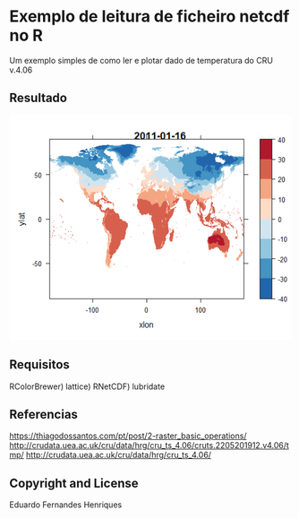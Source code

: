 # Exemplo de leitura de ficheiro netcdf no R
Um exemplo simples de como ler e plotar dado de temperatura
do  CRU v.4.06 
## Resultado

![Alt text](https://github.com/eduardofhenty/scripts-gerais-R/blob/main/exemplo%20de%20leitura%20netcdf%20no%20R/exemplo%20de%20leitura%20CRU-temperatura.png?raw=true?raw=true?raw=true "Resultado do plot")

## Requisitos
RColorBrewer)
lattice)
RNetCDF)
lubridate

## Referencias
https://thiagodossantos.com/pt/post/2-raster_basic_operations/
http://crudata.uea.ac.uk/cru/data/hrg/cru_ts_4.06/cruts.2205201912.v4.06/tmp/
http://crudata.uea.ac.uk/cru/data/hrg/cru_ts_4.06/

## Copyright and License
Eduardo Fernandes Henriques
